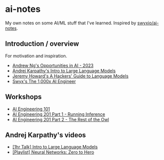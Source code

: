 # ai-notes

My own notes on some AI/ML stuff that I've learned. Inspired by [swyxio/ai-notes](https://github.com/swyxio/ai-notes).

## Introduction / overview

For motivation and inspiration.

- [Andrew Ng's Opportunities in AI - 2023](https://www.youtube.com/watch?v=5p248yoa3oE)
- [Andrej Karpathy's Intro to Large Language Models](https://www.youtube.com/watch?v=zjkBMFhNj_g)
- [Jeremy Howard's A Hackers' Guide to Language Models](https://www.youtube.com/watch?v=jkrNMKz9pWU)
- [Swyx's The 1,000x AI Engineer](https://www.youtube.com/watch?v=qaJXBMwUkoE)

## Workshops

- [AI Engineering 101](https://www.youtube.com/watch?v=C0ZUdFg-iTo)
- [AI Engineering 201 Part 1 - Running Inference](https://www.youtube.com/watch?v=N7lJY5IKVLE)
- [AI Engineering 201 Part 2 - The Rest of the Owl](https://www.youtube.com/watch?v=zl4EdALzktU)

## Andrej Karpathy's videos

- [[1hr Talk] Intro to Large Language Models](https://www.youtube.com/watch?v=zjkBMFhNj_g)
- [[Playlist] Neural Networks: Zero to Hero](https://www.youtube.com/playlist?list=PLAqhIrjkxbuWI23v9cThsA9GvCAUhRvKZ)

